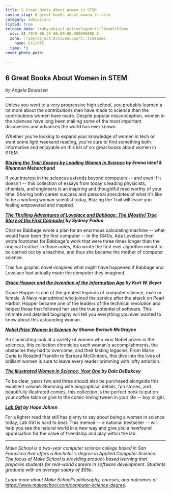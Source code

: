 ```yaml
---
title: 6 Great Books About Women in STEM
custom_slug: 6-great-books-about-women-in-stem
category: admissions
listed: true
release_date: !ruby/object:ActiveSupport::TimeWithZone
  utc: &1 2019-06-25 00:00:00.000000000 Z
  zone: !ruby/object:ActiveSupport::TimeZone
    name: Etc/UTC
  time: *1
cover_photo_path: 

---
```

## 6 Great Books About Women in STEM

_by Angela Bourassa_

---

Unless you went to a very progressive high school, you probably learned a lot more about the contributions men have made to science than the contributions women have made. Despite popular misconception, women in the sciences have long been making some of the most important discoveries and advances the world has ever known.

Whether you're looking to expand your knowledge of women in tech or want some light weekend reading, you're sure to find something both informative and enjoyable on this list of six great books about women in STEM.

__*[Blazing the Trail: Essays by Leading Women in Science](https://www.amazon.com/gp/product/1482709430/ref=as_li_tl?ie=UTF8&camp=1789&creative=9325&creativeASIN=1482709430&linkCode=as2&tag=wo054b-20&linkId=a10f64c6c9de232b63a36944890b78db) by Emma Ideal & Rhiannon Meharchand*__

If your interest in the sciences extends beyond computers -- and even if it doesn't -- this collection of essays from today's leading physicists, chemists, and engineers is an inspiring and thoughtful read worthy of your time. Sharing both career success and personal anecdotes of what it's like to be a working woman scientist today, Blazing the Trail will leave you feeling empowered and inspired.

__*[The Thrilling Adventures of Lovelace and Babbage: The (Mostly) True Story of the First Computer](https://www.amazon.com/gp/product/0307908275?imprToken=cTDwR-7ugd9YctxI5Uxmeg&slotNum=6&ie=UTF8&tag=bustlebooks-20&camp=1789&linkCode=xm2&creativeASIN=0307908275) by Sydney Padua*__

Charles Babbage wrote a plan for an enormous calculating machine -- what would have been the first computer -- in the 1840s. Ada Lovelace then wrote footnotes for Babbage's work that were three times longer than the original treatise. In those notes, Ada wrote the first ever algorithm meant to be carried out by a machine, and thus she became the mother of computer science. 

This fun graphic novel imagines what might have happened if Babbage and Lovelace had actually made the computer they imagined.

__*[Grace Hopper and the Invention of the Information Age](https://www.amazon.com/gp/product/0262517264/ref=as_li_tl?ie=UTF8&camp=1789&creative=9325&creativeASIN=0262517264&linkCode=as2&tag=wo054b-20&linkId=f97cd125df5ee34c5f7b5986b4b22017) by Kurt W. Beyer*__

Grace Hopper is one of the greatest legends of computer science, male or female. A Navy rear admiral who joined the service after the attack on Pearl Harbor, Hopper became one of the leaders of the technical revolution and helped those that followed her see the true potential of software. This intimate and detailed biography will tell you everything you ever wanted to know about this astounding woman.

__*[Nobel Prize Women in Science](https://www.amazon.com/gp/product/0309072700/ref=as_li_tl?ie=UTF8&camp=1789&creative=9325&creativeASIN=0309072700&linkCode=as2&tag=wo054b-20&linkId=0c7a68e5abf1eef9aec82bd477ad977a) by Sharon Bertsch McGrayne*__

An illuminating look at a variety of women who won Nobel prizes in the sciences, this collection chronicles each woman's accomplishments, the obstacles they had to overcome, and their lasting legacies. From Marie Curie to Rosalind Franklin to Barbara McClintock, this dive into the lives of brilliant women is sure to leave every reader brimming with lofty ambition.

__*[The Illustrated Women in Science: Year One](https://www.amazon.com/gp/product/0989806723/ref=as_li_tl?ie=UTF8&camp=1789&creative=9325&creativeASIN=0989806723&linkCode=as2&tag=wo054b-20&linkId=687883f5c6ef9f4948d763f58e710df5) by Dale DeBakcsy*__

To be clear, years two and three should also be purchased alongside this excellent volume. Brimming with biographical details, fun stories, and beautifully illustrated comics, this collection is the perfect book to put on your coffee table or give to the comic-loving tween in your life -- boy or girl.

__*[Lab Girl](https://www.amazon.com/Lab-Girl-Hope-Jahren/dp/1101874937/ref=sr_1_1?hvadid=241910097559&hvdev=c&hvlocphy=9031262&hvnetw=g&hvpos=1t2&hvqmt=e&hvrand=594898337598674459&hvtargid=kwd-148130754302&keywords=lab+girl+book&qid=1550700378&s=gateway&sr=8-1&tag=googhydr-20) by Hope Jahren*__

For a lighter read that still has plenty to say about being a woman in science today, Lab Girl is hard to beat. This memoir -- a national bestseller -- will help you see the natural world in a new way and give you a newfound appreciation for the value of friendship and play within the lab.

---

_Make School is a two-year computer science college based in San Francisco that offers a Bachelor's degree in Applied Computer Science. The focus of Make School is providing product-based learning that prepares students for real-world careers in software development. Students graduate with an average salary of $95k._

_Learn more about Make School's philosophy, courses, and outcomes at https://www.makeschool.com/computer-science-degree._